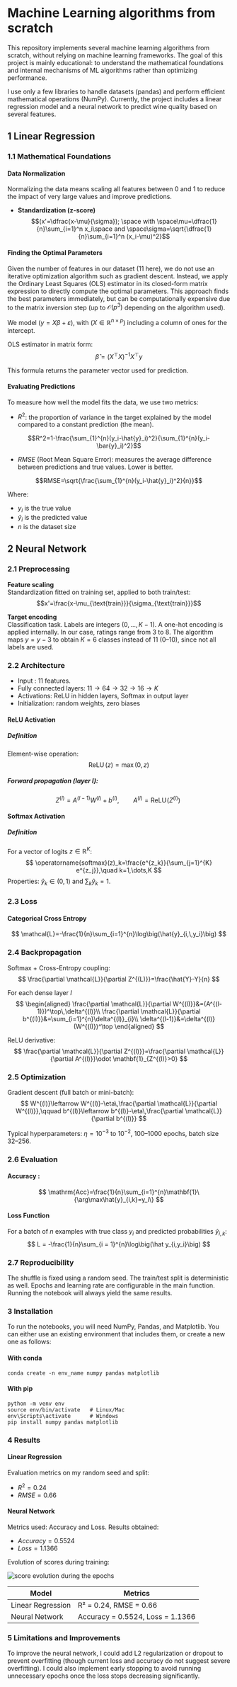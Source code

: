# Machine Learning algorithms from scratch

This repository implements several machine learning algorithms from scratch, without relying on machine learning frameworks.
The goal of this project is mainly educational: to understand the mathematical foundations and internal mechanisms of ML algorithms rather than optimizing performance.

I use only a few libraries to handle datasets (pandas) and perform efficient mathematical operations (NumPy).
Currently, the project includes a linear regression model and a neural network to predict wine quality based on several features.
## 1 Linear Regression

### 1.1 Mathematical Foundations

#### Data Normalization

Normalizing the data means scaling all features between 0 and 1 to reduce the impact of very large values and improve predictions.

- **Standardization (z-score)**
  $$(x'=\dfrac{x-\mu}{\sigma}); \space with \space\mu=\dfrac{1}{n}\sum_{i=1}^n x_i\space and \space\sigma=\sqrt{\dfrac{1}{n}\sum_{i=1}^n (x_i-\mu)^2}$$
  
#### Finding the Optimal Parameters

Given the number of features in our dataset (11 here), we do not use an iterative optimization algorithm such as gradient descent.
Instead, we apply the Ordinary Least Squares (OLS) estimator in its closed-form matrix expression to directly compute the optimal parameters.
This approach finds the best parameters immediately, but can be computationally expensive due to the matrix inversion step (up to $\mathcal{O}(p^3)$ depending on the algorithm used).

We model $(y=X\beta+\varepsilon)$, with $(X\in\mathbb{R}^{n\times p}$) including a column of ones for the intercept.

OLS estimator in matrix form:
$$\hat{\beta}=(X^\top X)^{-1}X^\top y$$

This formula returns the parameter vector used for prediction.
#### Evaluating Predictions

To measure how well the model fits the data, we use two metrics:

- $R^2$: the proportion of variance in the target explained by the model compared to a constant prediction (the mean).

$$R^2=1-\frac{\sum_{1}^{n}(y_i-\hat{y}_i)^2}{\sum_{1}^{n}(y_i-\bar{y}_i)^2}$$

- $RMSE$ (Root Mean Square Error): measures the average difference between predictions and true values. Lower is better.

$$RMSE=\sqrt{\frac{\sum_{1}^{n}(y_i-\hat{y}_i)^2}{n}}$$

Where:
- $y_i$ is the true value
- $\hat{y}_i$ is the predicted value
- $n$ is the dataset size


## 2 Neural Network

### 2.1 Preprocessing

**Feature scaling**  
Standardization fitted on training set, applied to both train/test:
 $$x'=\frac{x-\mu_{\text{train}}}{\sigma_{\text{train}}}$$

**Target encoding**  
Classification task. Labels are integers $(0,\dots,K-1)$. A one-hot encoding is applied internally. In our case, ratings range from 3 to 8. The algorithm maps $y=y-3$ to obtain $K=6$ classes instead of 11 (0–10), since not all labels are used.

### 2.2 Architecture

- Input : 11 features.  
- Fully connected layers: $11\to64\to32\to16\to K$
- Activations: ReLU in hidden layers, Softmax in output layer
- Initialization: random weights, zero biases

#### ReLU Activation

##### Definition
Element-wise operation:
$$
\operatorname{ReLU}(z)=\max(0,z)
$$
##### Forward propagation (layer $l$):
$$
Z^{(l)}=A^{(l-1)}W^{(l)}+b^{(l)},\qquad
A^{(l)}=\mathrm{ReLU}\!\big(Z^{(l)}\big)\
$$

#### Softmax Activation

##### Definition
For a vector of logits $z\in\mathbb{R}^K$:
$$
\operatorname{softmax}(z)_k=\frac{e^{z_k}}{\sum_{j=1}^{K} e^{z_j}},\quad k=1,\dots,K
$$
Properties: $\hat y_k\in(0,1)$ and $\sum_k \hat y_k=1$.




### 2.3 Loss

#### Categorical Cross Entropy
$$
\mathcal{L}=-\frac{1}{n}\sum_{i=1}^{n}\log\big(\hat{y}_{i,\,y_i}\big)
$$

### 2.4 Backpropagation

Softmax + Cross-Entropy coupling:
$$
\frac{\partial \mathcal{L}}{\partial Z^{(L)}}=\frac{\hat{Y}-Y}{n}
$$

For each dense layer $l$
$$
\begin{aligned}
\frac{\partial \mathcal{L}}{\partial W^{(l)}}&=(A^{(l-1)})^\top\,\delta^{(l)}\\
\frac{\partial \mathcal{L}}{\partial b^{(l)}}&=\sum_{i=1}^{n}\delta^{(l)}_{i}\\
\delta^{(l-1)}&=\delta^{(l)}(W^{(l)})^\top
\end{aligned}
$$

ReLU derivative:
$$
\frac{\partial \mathcal{L}}{\partial Z^{(l)}}=\frac{\partial \mathcal{L}}{\partial A^{(l)}}\odot \mathbf{1}_{Z^{(l)}>0}
$$

### 2.5 Optimization

Gradient descent (full batch or mini-batch):
$$
W^{(l)}\leftarrow W^{(l)}-\eta\,\frac{\partial \mathcal{L}}{\partial W^{(l)}},\qquad
b^{(l)}\leftarrow b^{(l)}-\eta\,\frac{\partial \mathcal{L}}{\partial b^{(l)}}
$$

Typical hyperparameters: $\eta=10^{-3}$ to $10^{-2}$, $100–1000$ epochs, batch size $32–256$.

### 2.6 Evaluation

#### Accuracy :
$$
\mathrm{Acc}=\frac{1}{n}\sum_{i=1}^{n}\mathbf{1}\{\arg\max\hat{y}_{i,k}=y_i\}
$$

#### Loss Function

For a batch of $n$ examples with true class $y_i$ and predicted probabilities $\hat y_{i,k}$:
$$
L = -\frac{1}{n}\sum_{i = 1}^{n}\log\big(\hat y_{i,y_i}\big)
$$


### 2.7 Reproducibility

The shuffle is fixed using a random seed. The train/test split is deterministic as well. Epochs and learning rate are configurable in the main function. Running the notebook will always yield the same results.

### 3 Installation

To run the notebooks, you will need NumPy, Pandas, and Matplotlib.
You can either use an existing environment that includes them, or create a new one as follows:

#### With conda 

```
conda create -n env_name numpy pandas matplotlib
```

#### With pip

```
python -m venv env
source env/bin/activate   # Linux/Mac
env\Scripts\activate      # Windows
pip install numpy pandas matplotlib
```

### 4 Results

#### Linear Regression

Evaluation metrics on my random seed and split:
- $R^2=0.24$
- $RMSE=0.66$

#### Neural Network

Metrics used: Accuracy and Loss. Results obtained:
- $Accuracy=0.5524$
- $Loss = 1.1366$

Evolution of scores during training:

![score evolution during the epochs](Images/output_NeuralNetwork.png)

| Model             | Metrics                          |
| ----------------- | -------------------------------- |
| Linear Regression | R² = 0.24, RMSE = 0.66           |
| Neural Network    | Accuracy = 0.5524, Loss = 1.1366 |


### 5 Limitations and Improvements

To improve the neural network, I could add L2 regularization or dropout to prevent overfitting (though current loss and accuracy do not suggest severe overfitting).
I could also implement early stopping to avoid running unnecessary epochs once the loss stops decreasing significantly.